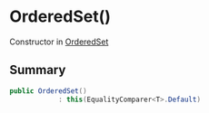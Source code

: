 # OrderedSet()

Constructor in [OrderedSet](/api/csharp/yarn.compiler.upgrader.orderedset.md)

## Summary



```csharp
public OrderedSet()
            : this(EqualityComparer<T>.Default)
```

